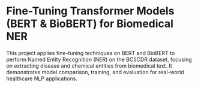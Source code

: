 ﻿# Fine-Tuning Transformer Models (BERT & BioBERT) for Biomedical NER


This project applies fine-tuning techniques on BERT and BioBERT to perform Named Entity Recognition (NER) on the BC5CDR dataset, focusing on extracting disease and chemical entities from biomedical text. It demonstrates model comparison, training, and evaluation for real-world healthcare NLP applications.



